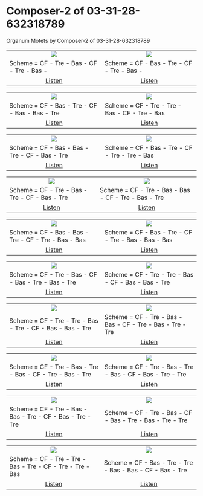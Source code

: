 # Composer-2 of 03-31-28-632318789
Organum Motets by Composer-2 of 03-31-28-632318789

<table>
<tr>
<td align="center" valign="top"><a href="media/ORGANUM.MOTET_03-31-28-632318789/Composer-2/motet_1.pdf"><img src="media/ORGANUM.MOTET_03-31-28-632318789/Composer-2/motet_1.png"></a></td>
<td align="center" valign="top"><a href="media/ORGANUM.MOTET_03-31-28-632318789/Composer-2/motet_2.pdf"><img src="media/ORGANUM.MOTET_03-31-28-632318789/Composer-2/motet_2.png"></a></td>
</tr>
<tr>
<td>Scheme = CF - Tre - Bas - CF - Tre - Bas - </td>
<td>Scheme = CF - Bas - Tre - CF - Tre - Bas - </td>
</tr>
<tr>
<td align="center"><a href="https://soundcloud.com/03-31-28-63-2/motet-01">Listen</a></td>
<td align="center"><a href="https://soundcloud.com/03-31-28-63-2/motet-02">Listen</a></td>
</tr>
</table>
<table>
<tr>
<td align="center" valign="top"><a href="media/ORGANUM.MOTET_03-31-28-632318789/Composer-2/motet_3.pdf"><img src="media/ORGANUM.MOTET_03-31-28-632318789/Composer-2/motet_3.png"></a></td>
<td align="center" valign="top"><a href="media/ORGANUM.MOTET_03-31-28-632318789/Composer-2/motet_4.pdf"><img src="media/ORGANUM.MOTET_03-31-28-632318789/Composer-2/motet_4.png"></a></td>
</tr>
<tr>
<td>Scheme = CF - Bas - Tre - CF - Bas - Bas - Tre</td>
<td>Scheme = CF - Tre - Tre - Bas - CF - Tre - Bas</td>
</tr>
<tr>
<td align="center"><a href="https://soundcloud.com/03-31-28-63-2/motet-03">Listen</a></td>
<td align="center"><a href="https://soundcloud.com/03-31-28-63-2/motet-04">Listen</a></td>
</tr>
</table>
<table>
<tr>
<td align="center" valign="top"><a href="media/ORGANUM.MOTET_03-31-28-632318789/Composer-2/motet_5.pdf"><img src="media/ORGANUM.MOTET_03-31-28-632318789/Composer-2/motet_5.png"></a></td>
<td align="center" valign="top"><a href="media/ORGANUM.MOTET_03-31-28-632318789/Composer-2/motet_6.pdf"><img src="media/ORGANUM.MOTET_03-31-28-632318789/Composer-2/motet_6.png"></a></td>
</tr>
<tr>
<td>Scheme = CF - Bas - Bas - Tre - CF - Bas - Tre</td>
<td>Scheme = CF - Bas - Tre - CF - Tre - Tre - Bas</td>
</tr>
<tr>
<td align="center"><a href="https://soundcloud.com/03-31-28-63-2/motet-05">Listen</a></td>
<td align="center"><a href="https://soundcloud.com/03-31-28-63-2/motet-06">Listen</a></td>
</tr>
</table>
<table>
<tr>
<td align="center" valign="top"><a href="media/ORGANUM.MOTET_03-31-28-632318789/Composer-2/motet_7.pdf"><img src="media/ORGANUM.MOTET_03-31-28-632318789/Composer-2/motet_7.png"></a></td>
<td align="center" valign="top"><a href="media/ORGANUM.MOTET_03-31-28-632318789/Composer-2/motet_8.pdf"><img src="media/ORGANUM.MOTET_03-31-28-632318789/Composer-2/motet_8.png"></a></td>
</tr>
<tr>
<td>Scheme = CF - Tre - Bas - Tre - CF - Bas - Tre</td>
<td>Scheme = CF - Tre - Bas - Bas - CF - Tre - Bas - Tre</td>
</tr>
<tr>
<td align="center"><a href="https://soundcloud.com/03-31-28-63-2/motet-07">Listen</a></td>
<td align="center"><a href="https://soundcloud.com/03-31-28-63-2/motet-08">Listen</a></td>
</tr>
</table>
<table>
<tr>
<td align="center" valign="top"><a href="media/ORGANUM.MOTET_03-31-28-632318789/Composer-2/motet_9.pdf"><img src="media/ORGANUM.MOTET_03-31-28-632318789/Composer-2/motet_9.png"></a></td>
<td align="center" valign="top"><a href="media/ORGANUM.MOTET_03-31-28-632318789/Composer-2/motet_10.pdf"><img src="media/ORGANUM.MOTET_03-31-28-632318789/Composer-2/motet_10.png"></a></td>
</tr>
<tr>
<td>Scheme = CF - Bas - Bas - Tre - CF - Tre - Bas - Bas</td>
<td>Scheme = CF - Bas - Tre - CF - Tre - Bas - Bas - Bas</td>
</tr>
<tr>
<td align="center"><a href="https://soundcloud.com/03-31-28-63-2/motet-09">Listen</a></td>
<td align="center"><a href="https://soundcloud.com/03-31-28-63-2/motet-10">Listen</a></td>
</tr>
</table>
<table>
<tr>
<td align="center" valign="top"><a href="media/ORGANUM.MOTET_03-31-28-632318789/Composer-2/motet_11.pdf"><img src="media/ORGANUM.MOTET_03-31-28-632318789/Composer-2/motet_11.png"></a></td>
<td align="center" valign="top"><a href="media/ORGANUM.MOTET_03-31-28-632318789/Composer-2/motet_12.pdf"><img src="media/ORGANUM.MOTET_03-31-28-632318789/Composer-2/motet_12.png"></a></td>
</tr>
<tr>
<td>Scheme = CF - Tre - Bas - CF - Bas - Tre - Bas - Tre</td>
<td>Scheme = CF - Tre - Tre - Bas - CF - Bas - Bas - Tre</td>
</tr>
<tr>
<td align="center"><a href="https://soundcloud.com/03-31-28-63-2/motet-11">Listen</a></td>
<td align="center"><a href="https://soundcloud.com/03-31-28-63-2/motet-12">Listen</a></td>
</tr>
</table>
<table>
<tr>
<td align="center" valign="top"><a href="media/ORGANUM.MOTET_03-31-28-632318789/Composer-2/motet_13.pdf"><img src="media/ORGANUM.MOTET_03-31-28-632318789/Composer-2/motet_13.png"></a></td>
<td align="center" valign="top"><a href="media/ORGANUM.MOTET_03-31-28-632318789/Composer-2/motet_14.pdf"><img src="media/ORGANUM.MOTET_03-31-28-632318789/Composer-2/motet_14.png"></a></td>
</tr>
<tr>
<td>Scheme = CF - Tre - Tre - Bas - Tre - CF - Bas - Bas - Tre</td>
<td>Scheme = CF - Tre - Bas - Bas - CF - Tre - Bas - Tre - Tre</td>
</tr>
<tr>
<td align="center"><a href="https://soundcloud.com/03-31-28-63-2/motet-13">Listen</a></td>
<td align="center"><a href="https://soundcloud.com/03-31-28-63-2/motet-14">Listen</a></td>
</tr>
</table>
<table>
<tr>
<td align="center" valign="top"><a href="media/ORGANUM.MOTET_03-31-28-632318789/Composer-2/motet_15.pdf"><img src="media/ORGANUM.MOTET_03-31-28-632318789/Composer-2/motet_15.png"></a></td>
<td align="center" valign="top"><a href="media/ORGANUM.MOTET_03-31-28-632318789/Composer-2/motet_16.pdf"><img src="media/ORGANUM.MOTET_03-31-28-632318789/Composer-2/motet_16.png"></a></td>
</tr>
<tr>
<td>Scheme = CF - Tre - Bas - Tre - Bas - CF - Tre - Bas - Tre</td>
<td>Scheme = CF - Tre - Bas - Tre - Bas - CF - Bas - Tre - Tre</td>
</tr>
<tr>
<td align="center"><a href="https://soundcloud.com/03-31-28-63-2/motet-15">Listen</a></td>
<td align="center"><a href="https://soundcloud.com/03-31-28-63-2/motet-16">Listen</a></td>
</tr>
</table>
<table>
<tr>
<td align="center" valign="top"><a href="media/ORGANUM.MOTET_03-31-28-632318789/Composer-2/motet_17.pdf"><img src="media/ORGANUM.MOTET_03-31-28-632318789/Composer-2/motet_17.png"></a></td>
<td align="center" valign="top"><a href="media/ORGANUM.MOTET_03-31-28-632318789/Composer-2/motet_18.pdf"><img src="media/ORGANUM.MOTET_03-31-28-632318789/Composer-2/motet_18.png"></a></td>
</tr>
<tr>
<td>Scheme = CF - Tre - Bas - Bas - Tre - CF - Bas - Tre - Tre</td>
<td>Scheme = CF - Tre - Bas - CF - Bas - Tre - Bas - Tre - Tre</td>
</tr>
<tr>
<td align="center"><a href="https://soundcloud.com/03-31-28-63-2/motet-17">Listen</a></td>
<td align="center"><a href="https://soundcloud.com/03-31-28-63-2/motet-18">Listen</a></td>
</tr>
</table>
<table>
<tr>
<td align="center" valign="top"><a href="media/ORGANUM.MOTET_03-31-28-632318789/Composer-2/motet_19.pdf"><img src="media/ORGANUM.MOTET_03-31-28-632318789/Composer-2/motet_19.png"></a></td>
<td align="center" valign="top"><a href="media/ORGANUM.MOTET_03-31-28-632318789/Composer-2/motet_20.pdf"><img src="media/ORGANUM.MOTET_03-31-28-632318789/Composer-2/motet_20.png"></a></td>
</tr>
<tr>
<td>Scheme = CF - Tre - Tre - Bas - Tre - CF - Tre - Tre - Bas</td>
<td>Scheme = CF - Bas - Tre - Tre - Bas - Bas - CF - Bas - Tre</td>
</tr>
<tr>
<td align="center"><a href="https://soundcloud.com/03-31-28-63-2/motet-19">Listen</a></td>
<td align="center"><a href="https://soundcloud.com/03-31-28-63-2/motet-20">Listen</a></td>
</tr>
</table>

